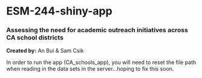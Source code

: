 # ESM-244-shiny-app

### Assessing the need for academic outreach initiatives across CA school districts 

**Created by:** An Bui & Sam Csik

In order to run the app (CA_schools_app), you will need to reset the file path when reading in the data sets in the server...hoping to fix this soon.
